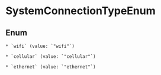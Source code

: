 
# SystemConnectionTypeEnum

## Enum


    * `wifi` (value: `"wifi"`)

    * `cellular` (value: `"cellular"`)

    * `ethernet` (value: `"ethernet"`)



